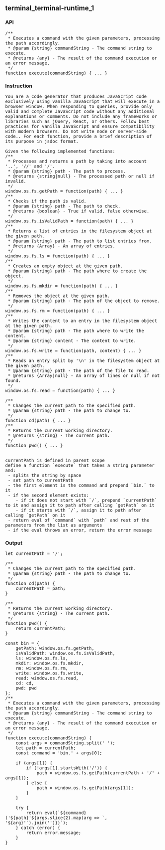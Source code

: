 ## terminal_terminal-runtime_1
### API
<pre style='text-wrap: wrap'>/**
 * Executes a command with the given parameters, processing the path accordingly.
 * @param {string} commandString - The command string to execute.
 * @returns {any} - The result of the command execution or an error message.
 */
function execute(commandString) { ... }
</pre>
### Instruction
<pre style='text-wrap: wrap'>
You are a code generator that produces JavaScript code exclusively using vanilla JavaScript that will execute in a browser window. When responding to queries, provide only valid and complete JavaScript code without any additional explanations or comments. Do not include any frameworks or libraries such as jQuery, React, or others. Follow best practices for vanilla JavaScript and ensure compatibility with modern browsers. Do not write node or server-side code.. For each function, provide a brief description of its purpose in jsdoc format.

Given the following implemented functions:
/**
 * Processes and returns a path by taking into account '..', '//' and '/'.
 * @param {string} path - The path to process.
 * @returns {string|null} - The processed path or null if invalid.
 */
window.os.fs.getPath = function(path) { ... }
/**
 * Checks if the path is valid.
 * @param {string} path - The path to check.
 * @returns {boolean} - True if valid, false otherwise.
 */
window.os.fs.isValidPath = function(path) { ... }
/**
 * Returns a list of entries in the filesystem object at the given path.
 * @param {string} path - The path to list entries from.
 * @returns {Array} - An array of entries.
 */
window.os.fs.ls = function(path) { ... }
/**
 * Creates an empty object at the given path.
 * @param {string} path - The path where to create the object.
 */
window.os.fs.mkdir = function(path) { ... }
/**
 * Removes the object at the given path.
 * @param {string} path - The path of the object to remove.
 */
window.os.fs.rm = function(path) { ... }
/**
 * Writes the content to an entry in the filesystem object at the given path.
 * @param {string} path - The path where to write the content.
 * @param {string} content - The content to write.
 */
window.os.fs.write = function(path, content) { ... }
/**
 * Reads an entry split by '\n' in the filesystem object at the given path.
 * @param {string} path - The path of the file to read.
 * @returns {Array|null} - An array of lines or null if not found.
 */
window.os.fs.read = function(path) { ... }

/**
 * Changes the current path to the specified path.
 * @param {string} path - The path to change to.
 */
function cd(path) { ... }
/**
 * Returns the current working directory.
 * @returns {string} - The current path.
 */
function pwd() { ... }


currentPath is defined in parent scope
define a function `execute` that takes a string parameter and:
 - splits the string by space
 - set path to currentPath
 - the first element is the command and prepend `bin.` to it
 - if the second element exists:
    - if it does not start with `/`, prepend `currentPath` to it and assign it to path after calling `getPath` on it
    - if it starts with `/`, assign it to path after calling `getPath` on it
 - return eval of `command` with `path` and rest of the parameters from the list as arguments
 - if the eval throws an error, return the error message
</pre>
### Output
<pre style='text-wrap: wrap'>let currentPath = '/';

/**
 * Changes the current path to the specified path.
 * @param {string} path - The path to change to.
 */
function cd(path) {
    currentPath = path;
}

/**
 * Returns the current working directory.
 * @returns {string} - The current path.
 */
function pwd() {
    return currentPath;
}

const bin = {
    getPath: window.os.fs.getPath,
    isValidPath: window.os.fs.isValidPath,
    ls: window.os.fs.ls,
    mkdir: window.os.fs.mkdir,
    rm: window.os.fs.rm,
    write: window.os.fs.write,
    read: window.os.fs.read,
    cd: cd,
    pwd: pwd
};
/**
 * Executes a command with the given parameters, processing the path accordingly.
 * @param {string} commandString - The command string to execute.
 * @returns {any} - The result of the command execution or an error message.
 */
function execute(commandString) {
    const args = commandString.split(' ');
    let path = currentPath;
    const command = 'bin.' + args[0];

    if (args[1]) {
        if (!args[1].startsWith('/')) {
            path = window.os.fs.getPath(currentPath + '/' + args[1]);
        } else {
            path = window.os.fs.getPath(args[1]);
        }
    }

    try {
        return eval(`${command}('${path}'${args.slice(2).map(arg => `, '${arg}'`).join('')})`);
    } catch (error) {
        return error.message;
    }
}
</pre>
